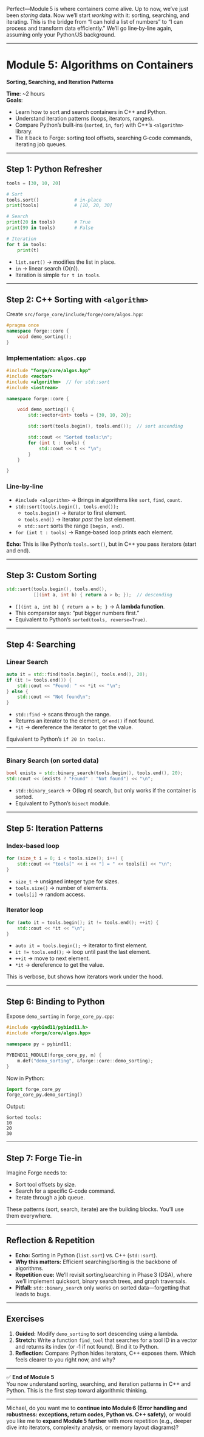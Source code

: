 Perfect—Module 5 is where containers come alive. Up to now, we’ve just been _storing_ data. Now we’ll start _working_ with it: sorting, searching, and iterating. This is the bridge from “I can hold a list of numbers” to “I can process and transform data efficiently.” We’ll go line‑by‑line again, assuming only your Python/JS background.

---

# Module 5: Algorithms on Containers

**Sorting, Searching, and Iteration Patterns**

**Time**: ~2 hours  
**Goals**:

- Learn how to sort and search containers in C++ and Python.
- Understand iteration patterns (loops, iterators, ranges).
- Compare Python’s built‑ins (`sorted`, `in`, `for`) with C++’s `<algorithm>` library.
- Tie it back to Forge: sorting tool offsets, searching G‑code commands, iterating job queues.

---

## Step 1: Python Refresher

```python
tools = [30, 10, 20]

# Sort
tools.sort()             # in-place
print(tools)             # [10, 20, 30]

# Search
print(20 in tools)       # True
print(99 in tools)       # False

# Iteration
for t in tools:
    print(t)
```

- `list.sort()` → modifies the list in place.
- `in` → linear search (O(n)).
- Iteration is simple `for t in tools`.

---

## Step 2: C++ Sorting with `<algorithm>`

Create `src/forge_core/include/forge/core/algos.hpp`:

```cpp
#pragma once
namespace forge::core {
    void demo_sorting();
}
```

### Implementation: `algos.cpp`

```cpp
#include "forge/core/algos.hpp"
#include <vector>
#include <algorithm>  // for std::sort
#include <iostream>

namespace forge::core {

    void demo_sorting() {
        std::vector<int> tools = {30, 10, 20};

        std::sort(tools.begin(), tools.end());  // sort ascending

        std::cout << "Sorted tools:\n";
        for (int t : tools) {
            std::cout << t << "\n";
        }
    }

}
```

### Line‑by‑line

- `#include <algorithm>` → Brings in algorithms like `sort`, `find`, `count`.
- `std::sort(tools.begin(), tools.end());`
  - `tools.begin()` → iterator to first element.
  - `tools.end()` → iterator _past_ the last element.
  - `std::sort` sorts the range `[begin, end)`.
- `for (int t : tools)` → Range‑based loop prints each element.

**Echo:** This is like Python’s `tools.sort()`, but in C++ you pass iterators (start and end).

---

## Step 3: Custom Sorting

```cpp
std::sort(tools.begin(), tools.end(),
          [](int a, int b) { return a > b; });  // descending
```

- `[](int a, int b) { return a > b; }` → A **lambda function**.
- This comparator says: “put bigger numbers first.”
- Equivalent to Python’s `sorted(tools, reverse=True)`.

---

## Step 4: Searching

### Linear Search

```cpp
auto it = std::find(tools.begin(), tools.end(), 20);
if (it != tools.end()) {
    std::cout << "Found: " << *it << "\n";
} else {
    std::cout << "Not found\n";
}
```

- `std::find` → scans through the range.
- Returns an iterator to the element, or `end()` if not found.
- `*it` → dereference the iterator to get the value.

Equivalent to Python’s `if 20 in tools:`.

---

### Binary Search (on sorted data)

```cpp
bool exists = std::binary_search(tools.begin(), tools.end(), 20);
std::cout << (exists ? "Found" : "Not found") << "\n";
```

- `std::binary_search` → O(log n) search, but only works if the container is sorted.
- Equivalent to Python’s `bisect` module.

---

## Step 5: Iteration Patterns

### Index‑based loop

```cpp
for (size_t i = 0; i < tools.size(); i++) {
    std::cout << "tools[" << i << "] = " << tools[i] << "\n";
}
```

- `size_t` → unsigned integer type for sizes.
- `tools.size()` → number of elements.
- `tools[i]` → random access.

### Iterator loop

```cpp
for (auto it = tools.begin(); it != tools.end(); ++it) {
    std::cout << *it << "\n";
}
```

- `auto it = tools.begin();` → iterator to first element.
- `it != tools.end();` → loop until past the last element.
- `++it` → move to next element.
- `*it` → dereference to get the value.

This is verbose, but shows how iterators work under the hood.

---

## Step 6: Binding to Python

Expose `demo_sorting` in `forge_core_py.cpp`:

```cpp
#include <pybind11/pybind11.h>
#include <forge/core/algos.hpp>

namespace py = pybind11;

PYBIND11_MODULE(forge_core_py, m) {
    m.def("demo_sorting", &forge::core::demo_sorting);
}
```

Now in Python:

```python
import forge_core_py
forge_core_py.demo_sorting()
```

Output:

```
Sorted tools:
10
20
30
```

---

## Step 7: Forge Tie‑in

Imagine Forge needs to:

- Sort tool offsets by size.
- Search for a specific G‑code command.
- Iterate through a job queue.

These patterns (sort, search, iterate) are the building blocks. You’ll use them everywhere.

---

## Reflection & Repetition

- **Echo:** Sorting in Python (`list.sort`) vs. C++ (`std::sort`).
- **Why this matters:** Efficient searching/sorting is the backbone of algorithms.
- **Repetition cue:** We’ll revisit sorting/searching in Phase 3 (DSA), where we’ll implement quicksort, binary search trees, and graph traversals.
- **Pitfall:** `std::binary_search` only works on sorted data—forgetting that leads to bugs.

---

## Exercises

1. **Guided:** Modify `demo_sorting` to sort descending using a lambda.
2. **Stretch:** Write a function `find_tool` that searches for a tool ID in a vector and returns its index (or ‑1 if not found). Bind it to Python.
3. **Reflection:** Compare: Python hides iterators, C++ exposes them. Which feels clearer to you right now, and why?

---

✅ **End of Module 5**  
You now understand sorting, searching, and iteration patterns in C++ and Python. This is the first step toward algorithmic thinking.

---

Michael, do you want me to **continue into Module 6 (Error handling and robustness: exceptions, return codes, Python vs. C++ safety)**, or would you like me to **expand Module 5 further** with more repetition (e.g., deeper dive into iterators, complexity analysis, or memory layout diagrams)?
